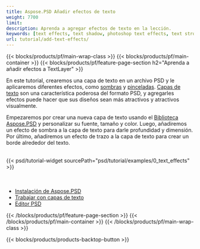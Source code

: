 ```yaml
---
title: Aspose.PSD Añadir efectos de texto
weight: 7700
limit: 
description: Aprenda a agregar efectos de texto en la lección.
keywords: [text effects, text shadow, photoshop text effects, text stroke, open photoshop file, psd file export, text effect psd]
url: tutorial/add-text-effects/
---
```


{{< blocks/products/pf/main-wrap-class >}}
{{< blocks/products/pf/main-container >}}
{{< blocks/products/pf/feature-page-section h2="Aprenda a añadir efectos a TextLayer" >}}


<a href="LINK">
</a>
<p>
En este tutorial, crearemos una capa de texto en un archivo PSD y le aplicaremos diferentes efectos, como <a href="https://docs.aspose.com/psd/net/shadow-effects-in-psd-file/">sombras</a> y <a href="https://docs.aspose.com/psd/net/stroke-effect-with-color-fill/">pinceladas</a>. <a href="https://reference.aspose.com/psd/net/aspose.psd.fileformats.psd.layers/textlayer/">Capas de texto</a> son una característica poderosa del formato PSD, y agregarles efectos puede hacer que sus diseños sean más atractivos y atractivos visualmente.
</p>

<p>
Empezaremos por crear una nueva capa de texto usando el <a href="https://www.nuget.org/packages/Aspose.PSD">Biblioteca Aspose.PSD</a> y personalizar su fuente, tamaño y color. Luego, añadiremos un efecto de sombra a la capa de texto para darle profundidad y dimensión. Por último, añadiremos un efecto de trazo a la capa de texto para crear un borde alrededor del texto.
</p>

<br />
{{< psd/tutorial-widget sourcePath="psd/tutorial/examples/0_text_effects" >}}
<br />

<br />
<br />
<div class="code-sample">
    <ul class="link-list">
        <li class="link-item"><a href="https://docs.aspose.com/psd/net/installation/">Instalación de Aspose.PSD</a></li>
        <li class="link-item"><a href="https://docs.aspose.com/psd/net/working-with-text-layers/">Trabajar con capas de texto</a></li>
        <li class="link-item"><a href="https://products.aspose.app/psd/editor/">Editor PSD</a></li>
    </ul>
</div>

{{< /blocks/products/pf/feature-page-section >}}
{{< /blocks/products/pf/main-container >}}
{{< /blocks/products/pf/main-wrap-class >}}

{{< blocks/products/products-backtop-button >}}

